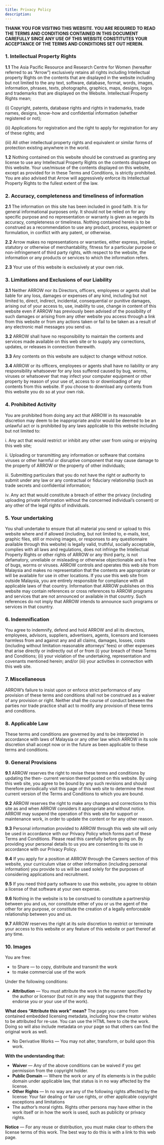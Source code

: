 ```yaml
---
title: Privacy Policy
description: 
---
```


**​​THANK YOU FOR VISITING THIS WEBSITE. YOU ARE REQUIRED TO READ THE TERMS AND CONDITIONS CONTAINED IN THIS DOCUMENT CAREFULLY SINCE ANY USE OF THIS WEBSITE CONSTITUTES YOUR ACCEPTANCE OF THE TERMS AND CONDITIONS SET OUT HEREIN.**

### 1. Intellectual Property Rights

**1.1** The Asia Pacific Resource and Research Centre for Women (hereafter referred to as “Arrow”) exclusively retains all rights including Intellectual property Rights on the contents that are displayed in the website including but not limited to the any text, software, database, format, words, images, information, phrases, texts, photographs, graphics, maps, designs, logos and trademarks that are displayed on the Website. Intellectual Property Rights mean;

(i) Copyright, patents, database rights and rights in trademarks, trade names, designs, know-how and confidential information (whether registered or not);

(ii) Applications for registration and the right to apply for registration for any of these rights; and

(iii) All other intellectual property rights and equivalent or similar forms of protection existing anywhere in the world.

**1.2** Nothing contained on this website should be construed as granting any license to use any Intellectual Property Rights on the contents displayed on this website. Your use/misuse of the contents displayed on this website, except as provided for in these Terms and Conditions, is strictly prohibited. You are also advised that Arrow will aggressively enforce its Intellectual Property Rights to the fullest extent of the law.

### 2. Accuracy, completeness and timeliness of information

**2.1** The information on this site has been included in good faith. It is for general informational purposes only. It should not be relied on for any specific purpose and no representation or warranty is given as regards its accuracy, completeness or timeliness. Nothing contained herein is to be construed as a recommendation to use any product, process, equipment or formulation, in conflict with any patent, or otherwise.

**2.2** Arrow makes no representations or warranties, either express, implied, statutory or otherwise of merchantability, fitness for a particular purpose or non-infringement of third party rights, with respect to the website, the information or any products or services to which the information refers.

**2.3** Your use of this website is exclusively at your own risk.

### 3. Limitations and Exclusions of our Liability
   
**3.1** Neither ARROW nor its Directors, officers, employees or agents shall be liable for any loss, damages or expenses of any kind, including but not limited to, direct, indirect, incidental, consequential or punitive damages, arising out of your access to, use, inability to use, change in content of this website even if ARROW has previously been advised of the possibility of such damages or arising from any other website you access through a link from this website or from any actions taken or fail to be taken as a result of any electronic mail messages you send us.

**3.2** ARROW shall have no responsibility to maintain the contents and services made available on this web site or to supply any corrections, updates, or releases in connection therewith.

**3.3** Any contents on this website are subject to change without notice.

**3.4** ARROW or its officers, employees or agents shall have no liability or any responsibility whatsoever for any loss suffered caused by bug, worms, viruses or whatsoever that may infect your computer equipment or other property by reason of your use of, access to or downloading of any contents from this website. If you choose to download any contents from this website you do so at your own risk.

### 4. Prohibited Activity

You are prohibited from doing any act that ARROW in its reasonable discretion may deem to be inappropriate and/or would be deemed to be an unlawful act or is prohibited by any laws applicable to this website including but not limited to:

i. Any act that would restrict or inhibit any other user from using or enjoying this web site;

ii. Uploading or transmitting any information or software that contains viruses or other harmful or disruptive component that may cause damage to the property of ARROW or the property of other individuals;

iii. Submitting particulars that you do not have the right or authority to submit under any law or any contractual or fiduciary relationship (such as trade secrets and confidential information;

iv. Any act that would constitute a breach of either the privacy (including uploading private information without the concerned individual’s consent) or any other of the legal rights of individuals.

### 5. Your undertaking

You shall undertake to ensure that all material you send or upload to this website where and if allowed (including, but not limited to, e-mails, text, graphic files, still or moving images, or responses to any questionnaire available through this website) is legally valid, truthful, socially acceptable, complies with all laws and regulations, does not infringe the Intellectual Property Rights or other rights of ARROW or any third party, is not defamatory, unreliable or misleading or otherwise objectionable and is free of bugs, worms or viruses. ARROW controls and operates this web site from Malaysia and makes no representation that the contents are appropriate or will be available for use in other locations. If you use this web site from outside Malaysia, you are entirely responsible for compliance with all applicable laws of that country. Information that ARROW publishes on this website may contain references or cross references to ARROW programs and services that are not announced or available in that country. Such references do not imply that ARROW intends to announce such programs or services in that country.

### 6. Indemnification
You agree to indemnify, defend and hold ARROW and all its directors, employees, advisors, suppliers, advertisers, agents, licensors and licensees harmless from and against any and all claims, damages, losses, costs (including without limitation reasonable attorneys’ fees) or other expenses that arise directly or indirectly out of or from (i) your breach of these Terms and Conditions; (ii) your violation of the undertaking, representation and covenants mentioned herein; and/or (iii) your activities in connection with this web site.

### 7. Miscellaneous
ARROW’s failure to insist upon or enforce strict performance of any provision of these terms and conditions shall not be construed as a waiver of any provision or right. Neither shall the course of conduct between the parties nor trade practice shall act to modify any provision of these terms and conditions.

### 8. Applicable Law
These terms and conditions are governed by and to be interpreted in accordance with laws of Malaysia or any other law which ARROW in its sole discretion shall accept now or in the future as been applicable to these terms and conditions.

### 9. General Provisions

**9.1** ARROW reserves the right to revise these terms and conditions by updating the then- current version thereof posted on this website. By using this web site, you agree to be bound by any such revisions and should therefore periodically visit this page of this web site to determine the most current version of the Terms and Conditions to which you are bound.

**9.2** ARROW reserves the right to make any changes and corrections to this site as and when ARROW considers it appropriate and without notice. ARROW may suspend the operation of this web site for support or maintenance work, in order to update the content or for any other reason.

**9.3** Personal information provided to ARROW through this web site will only be used in accordance with our Privacy Policy which forms part of these Terms and Conditions. Please read this carefully before going on. By providing your personal details to us you are consenting to its use in accordance with our Privacy Policy.

**9.4** If you apply for a position at ARROW through the Careers section of this website, your curriculum vitae or other information (including personal information) you provide to us will be used solely for the purposes of considering applications and recruitment.

**9.5** If you need third party software to use this website, you agree to obtain a license of that software at your own expense.

**9.6** Nothing in the website is to be construed to constitute a partnership between you and us, nor constitute either of you or us the agent of the other for any purpose, or constitute the creation of a legally enforceable relationship between you and us.

**9.7** ARROW reserves the right at its sole discretion to restrict or terminate your access to this website or any feature of this website or part thereof at any time.

### 10. Images
You are free:
- to Share — to copy, distribute and transmit the work
- to make commercial use of the work

Under the following conditions:
- **Attribution** — You must attribute the work in the manner specified by the author or licensor (but not in any way that suggests that they endorse you or your use of the work).

**What does “Attribute this work” mean?** The page you came from contained embedded licensing metadata, including how the creator wishes to be attributed for re-use. You can use the HTML here to cite the work. Doing so will also include metadata on your page so that others can find the original work as well.

- No Derivative Works — You may not alter, transform, or build upon this work.

**With the understanding that:**
- **Waiver** — Any of the above conditions can be waived if you get permission from the copyright holder.
- **Public Domain** — Where the work or any of its elements is in the public domain under applicable law, that status is in no way affected by the license.
- **Other Rights** — In no way are any of the following rights affected by the license:
Your fair dealing or fair use rights, or other applicable copyright exceptions and limitations
- The author’s moral rights. Rights other persons may have either in the work itself or in how the work is used, such as publicity or privacy rights.

**Notice** — For any reuse or distribution, you must make clear to others the license terms of this work. The best way to do this is with a link to this web page.